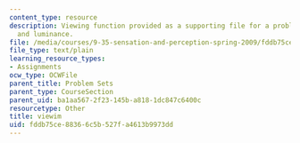 ```yaml
---
content_type: resource
description: Viewing function provided as a supporting file for a problem set on illumination
  and luminance.
file: /media/courses/9-35-sensation-and-perception-spring-2009/fddb75ce88366c5b527fa4613b9973dd_viewim.m
file_type: text/plain
learning_resource_types:
- Assignments
ocw_type: OCWFile
parent_title: Problem Sets
parent_type: CourseSection
parent_uid: ba1aa567-2f23-145b-a818-1dc847c6400c
resourcetype: Other
title: viewim
uid: fddb75ce-8836-6c5b-527f-a4613b9973dd
---
```

